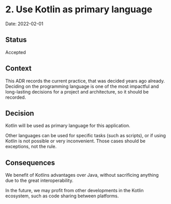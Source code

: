 # 2. Use Kotlin as primary language

Date: 2022-02-01

## Status

Accepted

## Context

This ADR records the current practice, that was decided years ago already.
Deciding on the programming language is one of the most impactful and long-lasting decisions for a project and architecture, so it should be recorded.

## Decision

Kotlin will be used as primary language for this application.

Other languages can be used for specific tasks (such as scripts), or if using Kotlin is not possible or very inconvenient.
Those cases should be exceptions, not the rule.

## Consequences

We benefit of Kotlins advantages over Java, without sacrificing anything due to the great interoperability.

In the future, we may profit from other developments in the Kotlin ecosystem, such as code sharing between platforms.
